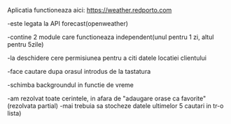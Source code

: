 Aplicatia functioneaza aici:  https://weather.redporto.com

-este legata la API forecast(openweather)

-contine 2 module care functioneaza independent(unul pentru 1 zi, altul pentru 5zile)

-la deschidere cere permisiunea pentru a citi datele locatiei clientului

-face cautare dupa orasul introdus de la tastatura

-schimba backgroundul in functie de vreme

-am rezolvat toate cerintele, in afara de "adaugare orase ca favorite"(rezolvata partial)
-mai trebuia sa stocheze datele ultimelor 5 cautari in tr-o lista)


